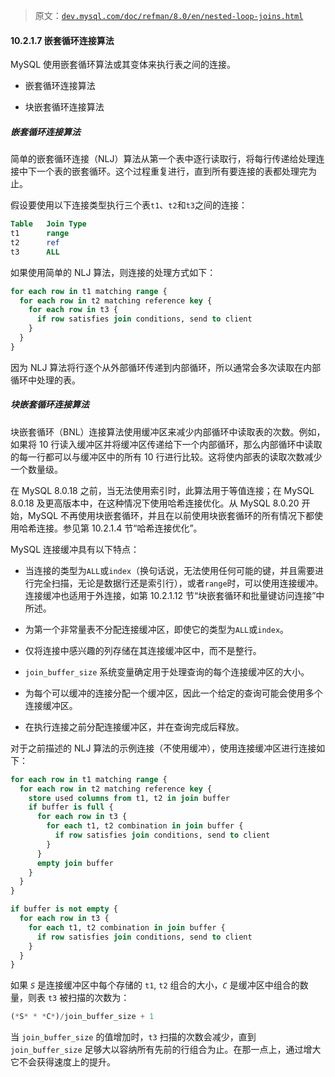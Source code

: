 > 原文：[`dev.mysql.com/doc/refman/8.0/en/nested-loop-joins.html`](https://dev.mysql.com/doc/refman/8.0/en/nested-loop-joins.html)

#### 10.2.1.7 嵌套循环连接算法

MySQL 使用嵌套循环算法或其变体来执行表之间的连接。

+   嵌套循环连接算法

+   块嵌套循环连接算法

##### 嵌套循环连接算法

简单的嵌套循环连接（NLJ）算法从第一个表中逐行读取行，将每行传递给处理连接中下一个表的嵌套循环。这个过程重复进行，直到所有要连接的表都处理完为止。

假设要使用以下连接类型执行三个表`t1`、`t2`和`t3`之间的连接：

```sql
Table   Join Type
t1      range
t2      ref
t3      ALL
```

如果使用简单的 NLJ 算法，则连接的处理方式如下：

```sql
for each row in t1 matching range {
  for each row in t2 matching reference key {
    for each row in t3 {
      if row satisfies join conditions, send to client
    }
  }
}
```

因为 NLJ 算法将行逐个从外部循环传递到内部循环，所以通常会多次读取在内部循环中处理的表。

##### 块嵌套循环连接算法

块嵌套循环（BNL）连接算法使用缓冲区来减少内部循环中读取表的次数。例如，如果将 10 行读入缓冲区并将缓冲区传递给下一个内部循环，那么内部循环中读取的每一行都可以与缓冲区中的所有 10 行进行比较。这将使内部表的读取次数减少一个数量级。

在 MySQL 8.0.18 之前，当无法使用索引时，此算法用于等值连接；在 MySQL 8.0.18 及更高版本中，在这种情况下使用哈希连接优化。从 MySQL 8.0.20 开始，MySQL 不再使用块嵌套循环，并且在以前使用块嵌套循环的所有情况下都使用哈希连接。参见第 10.2.1.4 节“哈希连接优化”。

MySQL 连接缓冲具有以下特点：

+   当连接的类型为`ALL`或`index`（换句话说，无法使用任何可能的键，并且需要进行完全扫描，无论是数据行还是索引行），或者`range`时，可以使用连接缓冲。连接缓冲也适用于外连接，如第 10.2.1.12 节“块嵌套循环和批量键访问连接”中所述。

+   为第一个非常量表不分配连接缓冲区，即使它的类型为`ALL`或`index`。

+   仅将连接中感兴趣的列存储在其连接缓冲区中，而不是整行。

+   `join_buffer_size` 系统变量确定用于处理查询的每个连接缓冲区的大小。

+   为每个可以缓冲的连接分配一个缓冲区，因此一个给定的查询可能会使用多个连接缓冲区。

+   在执行连接之前分配连接缓冲区，并在查询完成后释放。

对于之前描述的 NLJ 算法的示例连接（不使用缓冲），使用连接缓冲区进行连接如下：

```sql
for each row in t1 matching range {
  for each row in t2 matching reference key {
    store used columns from t1, t2 in join buffer
    if buffer is full {
      for each row in t3 {
        for each t1, t2 combination in join buffer {
          if row satisfies join conditions, send to client
        }
      }
      empty join buffer
    }
  }
}

if buffer is not empty {
  for each row in t3 {
    for each t1, t2 combination in join buffer {
      if row satisfies join conditions, send to client
    }
  }
}
```

如果 *`S`* 是连接缓冲区中每个存储的 `t1`, `t2` 组合的大小，*`C`* 是缓冲区中组合的数量，则表 `t3` 被扫描的次数为：

```sql
(*S* * *C*)/join_buffer_size + 1
```

当 `join_buffer_size` 的值增加时，`t3` 扫描的次数会减少，直到 `join_buffer_size` 足够大以容纳所有先前的行组合为止。在那一点上，通过增大它不会获得速度上的提升。
